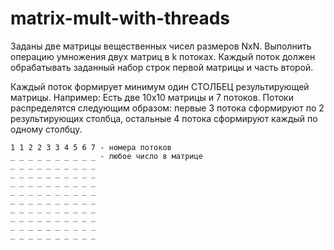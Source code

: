# matrix-mult-with-threads

Заданы две матрицы вещественных чисел размеров NxN. Выполнить операцию умножения двух матриц в k потоках. Каждый поток должен обрабатывать заданный набор строк первой матрицы и часть второй.

Каждый поток формирует минимум один СТОЛБЕЦ результирующей матрицы. 
Например:
Есть две 10х10 матрицы и 7 потоков. Потоки распределятся следующим образом: первые 3 потока сформируют по 2 результирующих столбца, остальные 4 потока сформируют каждый по одному столбцу.

```
1 1 2 2 3 3 4 5 6 7 - номера потоков
_ _ _ _ _ _ _ _ _ _ - любое число в матрице
_ _ _ _ _ _ _ _ _ _
_ _ _ _ _ _ _ _ _ _
_ _ _ _ _ _ _ _ _ _
_ _ _ _ _ _ _ _ _ _
_ _ _ _ _ _ _ _ _ _
_ _ _ _ _ _ _ _ _ _
_ _ _ _ _ _ _ _ _ _
_ _ _ _ _ _ _ _ _ _
_ _ _ _ _ _ _ _ _ _

```
